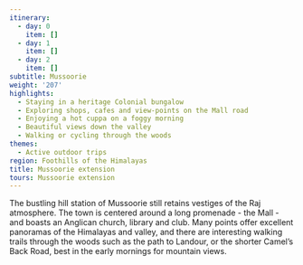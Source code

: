 ```yaml
---
itinerary:
  - day: 0
    item: []
  - day: 1
    item: []
  - day: 2
    item: []
subtitle: Mussoorie
weight: '207'
highlights:
  - Staying in a heritage Colonial bungalow
  - Exploring shops, cafes and view-points on the Mall road
  - Enjoying a hot cuppa on a foggy morning
  - Beautiful views down the valley
  - Walking or cycling through the woods
themes:
  - Active outdoor trips
region: Foothills of the Himalayas
title: Mussoorie extension
tours: Mussoorie extension
---
```

The bustling hill station of Mussoorie still retains vestiges of the Raj atmosphere. The town is centered around a long promenade - the Mall - and boasts an Anglican church, library and club. Many points offer excellent panoramas of the Himalayas and valley, and there are interesting walking trails through the woods such as the path to Landour, or the shorter Camel’s Back Road, best in the early mornings for mountain views.
